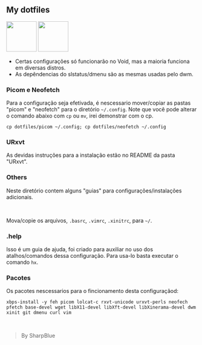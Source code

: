 ## My dotfiles

<img src="amostra.jpg" widht="100px" height="80px">
<img src="amostraTwo.jpg" widht="100px" height="80px">

- Certas configurações só funcionarão no Void, mas a maioria funciona em diversas distros.
- As depêndencias do slstatus/dmenu são as mesmas usadas pelo dwm.

### Picom e Neofetch
Para a configuração seja efetivada, é nescessario mover/copiar as pastas "picom" e "neofetch" para o diretório ```~/.config```. Note que você pode alterar o comando abaixo com ```cp``` ou ```mv```, irei demonstrar com o cp.
```
cp dotfiles/picom ~/.config; cp dotfiles/neofetch ~/.config
```

### URxvt
As devidas instruções para a instalação estão no README da pasta "URxvt".

### Others
Neste diretório contem alguns "guias" para configurações/instalações adicionais.

<br>

Mova/copie os arquivos, ```.basrc```, ```.vimrc```, ```.xinitrc```, para ```~/```.

### .help
Isso é um guia de ajuda, foi criado para auxiliar no uso dos atalhos/comandos dessa configuração.
Para usa-lo basta executar o comando ```hx```.

### Pacotes
Os pacotes nescessarios para o fincionamento desta configuraçãod:
```
xbps-install -y feh picom lolcat-c rxvt-unicode urxvt-perls neofech pfetch base-devel wget libX11-devel libXft-devel libXinerama-devel dwm xinit git dmenu curl vim
```

<br>

>By SharpBlue